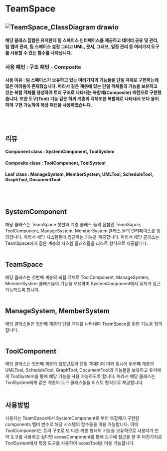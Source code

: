 # TeamSpace
## ![TeamSpace_ClassDiagram drawio](https://github.com/choi-hyk/SW-engineering-TeamProject/assets/127075917/c35969c7-e503-4f39-8b23-12a302fbf51c)

####  해당 클래스 집합은 유저한테 팀 스페이스 인터페이스를 제공하고 데이터 공유 및 관리, 팀 멤버 관리, 팀 스페이스 설정 그리고 UML, 문서, 그래프, 일정 관리 등 여러가지 도구를 사용할 수 있는 함수를 나타냅니다.  
### 사용 패턴 : 구조 패턴 - Composite
#### 사용 이유 : 팀 스페이스가 보유하고 있는 여러가지의 기능들을 단일 객체로 구현하는데 많은 어려움이 존재했습니다. 따라서 같은 계층에 있는 단일 객체들의 기능을 보유하고 있는 복합 객체를 생성하여 트리 구조로 나타내는 복합체(Composite) 패턴으로 구현했습니다. 또한 도구(Tool) 기능 같은 하위 계층의 객체또한 복합체로 나타내서 보다 용이하게 구현 가능하여 해당 패턴을 사용하였습니다.
<br/><br/>
## 리뷰
#### Component class : SystemComponent, ToolSystem
#### Composite class : ToolComponent, ToolSystem
#### Leaf class : ManageSystem, MemberSystem, UMLTool, ScheduleTool, GraphTool, DocumentTool
<br/><br/>
## SystemComponent
해당 클래스는 TeamSpace 첫번째 계층 클래스 들의 집합인 TeamSapce, ToolComponent, ManageSystem, MemberSystem 클래스 들의 인터페이스를 정의합니다. 따라서 해당 시스템들에 접근하는 기능을 제공합니다. 따라서 해당 클래스는 TeamSpace에게 같은 계층의 시스템 클래스들을 리스트 형식으로 제공합니다.
<br/><br/>
## TeamSpace
해당 클래스는 첫번째 계층의 복합 객체로 ToolComponent, ManageSystem, MemberSystem 클래스들의 기능을 보유하며 SystemComponent에서 유저가 접근 가능하도록 합니다.
<br/><br/>
##  ManageSystem, MemberSystem
해당 클래스들은 첫번째 계층의 단일 객체를 나타내며 TeamSpace를 위한 기능을 정의합니다.
<br/><br/>
## ToolComponent
해당 클래스는 첫번째 계층의 컴포넌트와 단일 객체이며 이와 동시에 두번째 계층의  UMLTool, ScheduleTool, GraphTool, DocumentTool의 기능들을 보유하고 유저에게 ToolSystem을 통해 해당 기능을 사용 가능하도록 합니다. 따라서 해당 클래스는 ToolSystem에게 같은 계층의 도구 클래스들을 리스트 형식으로 제공합니다.
<br/><br/>
## 사용방법
사용자는 TeamSpace에서 SystemComponent로 부터 복합체가 구현된 components 멤버 변수로 해당 시스템의 함수들을 이용 가능합니다. 이때 ToolComponent는 트리 구조로 또 다른 계층 형태의 기능을 보유하므로 사용자가 만약 도구를 사용하고 싶다면 acessComponent를 통해 도구에 접근을 한 후 마찬가지로 ToolSystem에서 특정 도구를 사용하여 acessTool을 이용 가능합니다.
